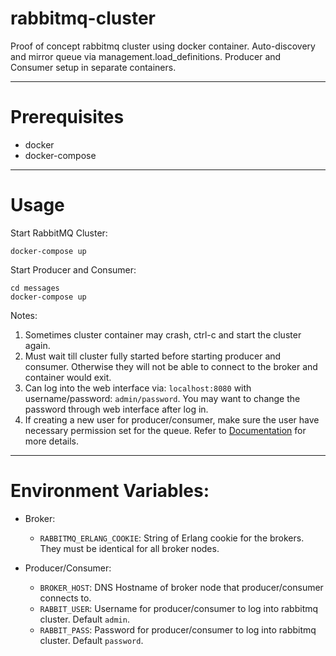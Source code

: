 # rabbitmq-cluster
Proof of concept rabbitmq cluster using docker container. Auto-discovery and mirror queue via management.load_definitions. Producer and Consumer setup in separate containers.

---

# Prerequisites
- docker
- docker-compose

---

# Usage
Start RabbitMQ Cluster: 
```
docker-compose up
```

Start Producer and Consumer:
```
cd messages
docker-compose up
```

Notes:
1. Sometimes cluster container may crash, ctrl-c and start the cluster again.
1. Must wait till cluster fully started before starting producer and consumer. Otherwise they will not be able to connect to the broker and container would exit.
1. Can log into the web interface via: `localhost:8080` with username/password: `admin/password`. You may want to change the password through web interface after log in.
1. If creating a new user for producer/consumer, make sure the user have necessary permission set for the queue. Refer to [Documentation](https://www.rabbitmq.com/access-control.html) for more details.
---

# Environment Variables:
- Broker:
	- `RABBITMQ_ERLANG_COOKIE`: String of Erlang cookie for the brokers. They must be identical for all broker nodes.

- Producer/Consumer:
	- `BROKER_HOST`: DNS Hostname of broker node that producer/consumer connects to.
	- `RABBIT_USER`: Username for producer/consumer to log into rabbitmq cluster. Default `admin`.
	- `RABBIT_PASS`: Password for producer/consumer to log into rabbitmq cluster. Default `password`.

